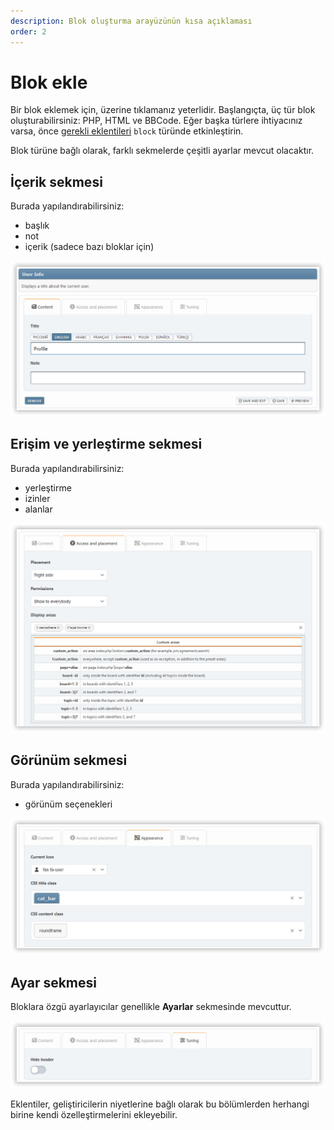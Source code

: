```yaml
---
description: Blok oluşturma arayüzünün kısa açıklaması
order: 2
---
```


# Blok ekle

Bir blok eklemek için, üzerine tıklamanız yeterlidir. Başlangıçta, üç tür blok oluşturabilirsiniz: PHP, HTML ve BBCode. Eğer başka türlere ihtiyacınız varsa, önce [gerekli eklentileri](../plugins/manage) `block` türünde etkinleştirin.

Blok türüne bağlı olarak, farklı sekmelerde çeşitli ayarlar mevcut olacaktır.

## İçerik sekmesi

Burada yapılandırabilirsiniz:

- başlık
- not
- içerik (sadece bazı bloklar için)

![Content tab](content_tab.png)

## Erişim ve yerleştirme sekmesi

Burada yapılandırabilirsiniz:

- yerleştirme
- izinler
- alanlar

![Access tab](access_tab.png)

## Görünüm sekmesi

Burada yapılandırabilirsiniz:

- görünüm seçenekleri

![Appearance tab](appearance_tab.png)

## Ayar sekmesi

Bloklara özgü ayarlayıcılar genellikle **Ayarlar** sekmesinde mevcuttur.

![Tuning tab](tuning_tab.png)

Eklentiler, geliştiricilerin niyetlerine bağlı olarak bu bölümlerden herhangi birine kendi özelleştirmelerini ekleyebilir.
